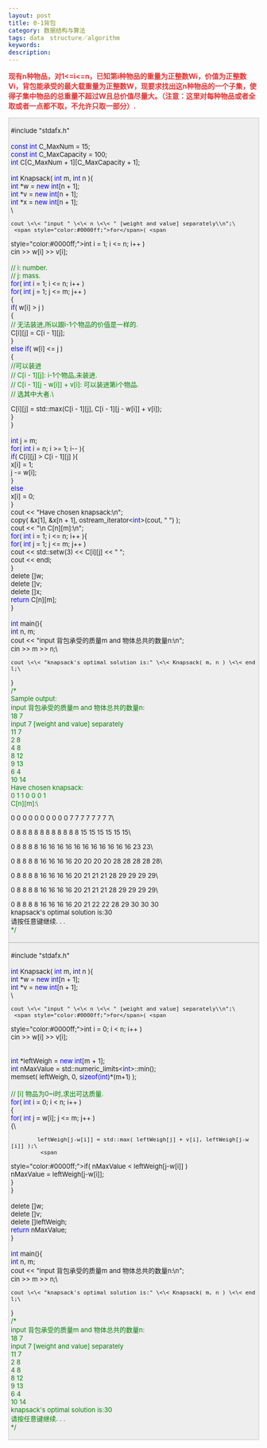 ```yaml
---
layout: post
title: 0-1背包
category: 数据结构与算法
tags: data　structure／algorithm
keywords: 
description: 
---
```


**<span
style="color:#e53333;">现有n种物品，对1\<=i\<=n，已知第i种物品的重量为正整数Wi，价值为正整数Vi，背包能承受的最大载重量为正整数W，现要求找出这n种物品的一个子集，使得子集中物品的总重量不超过W且总价值尽量大。（注意：这里对每种物品或者全取或者一点都不取，不允许只取一部分）.</span>**

<div
style="border-bottom:#cccccc 1px solid;border-left:#cccccc 1px solid;padding-bottom:4px;background-color:#eeeeee;padding-left:4px;width:98%;padding-right:5px;font-size:13px;word-break:break-all;border-top:#cccccc 1px solid;border-right:#cccccc 1px solid;padding-top:4px;">

\#include "stdafx.h"\
\
 <span style="color:#0000ff;">const</span> <span
style="color:#0000ff;">int</span> C\_MaxNum = 15;\
 <span style="color:#0000ff;">const</span> <span
style="color:#0000ff;">int</span> C\_MaxCapacity = 100;\
 <span
style="color:#0000ff;">int</span> C[C\_MaxNum + 1][C\_MaxCapacity + 1];\
\
 <span style="color:#0000ff;">int</span> Knapsack( <span
style="color:#0000ff;">int</span> m, <span
style="color:#0000ff;">int</span> n ){\
     <span style="color:#0000ff;">int</span> \*w = <span
style="color:#0000ff;">new</span> <span
style="color:#0000ff;">int</span>[n + 1];\
     <span style="color:#0000ff;">int</span> \*v = <span
style="color:#0000ff;">new</span> <span
style="color:#0000ff;">int</span>[n + 1];\
     <span style="color:#0000ff;">int</span> \*x = <span
style="color:#0000ff;">new</span> <span
style="color:#0000ff;">int</span>[n + 1];\
\

    cout \<\< "input " \<\< n \<\< " [weight and value] separately\\n";\
     <span style="color:#0000ff;">for</span>( <span
style="color:#0000ff;">int</span> i = 1; i \<= n; i++ )\
         cin \>\> w[i] \>\> v[i];\
\
     <span style="color:#008000;">//</span><span
style="color:#008000;"> i: number.\
     </span><span style="color:#008000;">//</span><span
style="color:#008000;"> j: mass.</span><span style="color:#008000;">\
 </span>    <span style="color:#0000ff;">for</span>( <span
style="color:#0000ff;">int</span> i = 1; i \<= n; i++ )\
         <span style="color:#0000ff;">for</span>( <span
style="color:#0000ff;">int</span> j = 1; j \<= m; j++ )\
         {\
             <span style="color:#0000ff;">if</span>( w[i] \> j )\
             {\
                 <span style="color:#008000;">//</span><span
style="color:#008000;"> 无法装进,所以跟i-1个物品的价值是一样的.</span><span
style="color:#008000;">\
 </span>                C[i][j] = C[i - 1][j];\
             }\
             <span style="color:#0000ff;">else</span> <span
style="color:#0000ff;">if</span>( w[i] \<= j )\
             {\
                 <span style="color:#008000;">//</span><span
style="color:#008000;">可以装进\
                 </span><span style="color:#008000;">//</span><span
style="color:#008000;"> C[i - 1][j]: i-1个物品,未装进.\
                 </span><span style="color:#008000;">//</span><span
style="color:#008000;"> C[i - 1][j - w[i]] + v[i]: 可以装进第i个物品.\
                 </span><span style="color:#008000;">//</span><span
style="color:#008000;"> 选其中大者.</span><span style="color:#008000;">\

</span>                C[i][j] = std::max(C[i - 1][j], C[i - 1][j - w[i]] + v[i]);\
             }\
         }\
\
     <span style="color:#0000ff;">int</span> j = m;\
     <span style="color:#0000ff;">for</span>( <span
style="color:#0000ff;">int</span> i = n; i \>= 1; i-- ){\
         <span
style="color:#0000ff;">if</span>( C[i][j] \> C[i - 1][j] ){\
             x[i] = 1;\
             j -= w[i];\
         }\
         <span style="color:#0000ff;">else</span>\
             x[i] = 0;\
     }\
     cout \<\< "Have chosen knapsack:\\n";\
     copy( &x[1], &x[n + 1], ostream\_iterator\<<span
style="color:#0000ff;">int</span>\>(cout, " ") );\
     cout \<\< "\\n C[n][m]:\\n";\
     <span style="color:#0000ff;">for</span>( <span
style="color:#0000ff;">int</span> i = 1; i \<= n; i++ ){\
         <span style="color:#0000ff;">for</span>( <span
style="color:#0000ff;">int</span> j = 1; j \<= m; j++ )\
             cout \<\< std::setw(3) \<\< C[i][j] \<\< " ";\
         cout \<\< endl;\
     }\
     delete []w;\
     delete []v;\
     delete []x;\
     <span style="color:#0000ff;">return</span> C[n][m];\
 }\
\
 <span style="color:#0000ff;">int</span> main(){\
     <span style="color:#0000ff;">int</span> n, m;\
     cout \<\< "input 背包承受的质量m and 物体总共的数量n:\\n";\
     cin \>\> m \>\> n;\

    cout \<\< "knapsack's optimal solution is:" \<\< Knapsack( m, n ) \<\< endl;\
 }\
 <span style="color:#008000;">/\*</span><span style="color:#008000;">\
 Sample output:\
 input 背包承受的质量m and 物体总共的数量n:\
 18 7\
 input 7 [weight and value] separately\
 11 7\
 2 8\
 4 8\
 8 12\
 9 13\
 6 4\
 10 14\
 Have chosen knapsack:\
 0 1 1 0 0 0 1\
  C[n][m]:\

  0   0   0   0   0   0   0   0   0   0   7   7   7   7   7   7   7   7\

  0   8   8   8   8   8   8   8   8   8   8   8  15  15  15  15  15  15\

  0   8   8   8   8  16  16  16  16  16  16  16  16  16  16  16  23  23\

  0   8   8   8   8  16  16  16  16  20  20  20  20  28  28  28  28  28\

  0   8   8   8   8  16  16  16  16  20  21  21  21  28  29  29  29  29\

  0   8   8   8   8  16  16  16  16  20  21  21  21  28  29  29  29  29\

  0   8   8   8   8  16  16  16  16  20  21  22  22  28  29  30  30  30\
 knapsack's optimal solution is:30\
 请按任意键继续. . .\
 </span><span style="color:#008000;">\*/</span>

</div>

 

 

<div
style="border-bottom:#cccccc 1px solid;border-left:#cccccc 1px solid;padding-bottom:4px;background-color:#eeeeee;padding-left:4px;width:98%;padding-right:5px;font-size:13px;word-break:break-all;border-top:#cccccc 1px solid;border-right:#cccccc 1px solid;padding-top:4px;">

\#include "stdafx.h"\
\
 <span style="color:#0000ff;">int</span> Knapsack( <span
style="color:#0000ff;">int</span> m, <span
style="color:#0000ff;">int</span> n ){\
     <span style="color:#0000ff;">int</span> \*w = <span
style="color:#0000ff;">new</span> <span
style="color:#0000ff;">int</span>[n + 1];\
     <span style="color:#0000ff;">int</span> \*v = <span
style="color:#0000ff;">new</span> <span
style="color:#0000ff;">int</span>[n + 1];\
\

    cout \<\< "input " \<\< n \<\< " [weight and value] separately\\n";\
     <span style="color:#0000ff;">for</span>( <span
style="color:#0000ff;">int</span> i = 0; i \< n; i++ )\
         cin \>\> w[i] \>\> v[i];\
\
\
     <span style="color:#0000ff;">int</span> \*leftWeigh = <span
style="color:#0000ff;">new</span> <span
style="color:#0000ff;">int</span>[m + 1];\
     <span
style="color:#0000ff;">int</span> nMaxValue = std::numeric\_limits\<<span
style="color:#0000ff;">int</span>\>::min();\
     memset( leftWeigh, 0, <span
style="color:#0000ff;">sizeof</span>(<span
style="color:#0000ff;">int</span>)\*(m+1) );\
\
     <span style="color:#008000;">//</span><span
style="color:#008000;"> [i] 物品为0\~i时,求出可达质量.</span><span
style="color:#008000;">\
 </span>    <span style="color:#0000ff;">for</span>( <span
style="color:#0000ff;">int</span> i = 0; i \< n; i++ )\
     {\
         <span style="color:#0000ff;">for</span>( <span
style="color:#0000ff;">int</span> j = w[i]; j \<= m; j++ )\
         {\

            leftWeigh[j-w[i]] = std::max( leftWeigh[j] + v[i], leftWeigh[j-w[i]] );\
             <span
style="color:#0000ff;">if</span>( nMaxValue \< leftWeigh[j-w[i]] )\
                 nMaxValue = leftWeigh[j-w[i]];\
         }\
     }\
\
     delete []w;\
     delete []v;\
     delete []leftWeigh;\
     <span style="color:#0000ff;">return</span> nMaxValue;\
 }\
\
 <span style="color:#0000ff;">int</span> main(){\
     <span style="color:#0000ff;">int</span> n, m;\
     cout \<\< "input 背包承受的质量m and 物体总共的数量n:\\n";\
     cin \>\> m \>\> n;\

    cout \<\< "knapsack's optimal solution is:" \<\< Knapsack( m, n ) \<\< endl;\
 }\
 <span style="color:#008000;">/\*</span><span style="color:#008000;">\
 input 背包承受的质量m and 物体总共的数量n:\
 18 7\
 input 7 [weight and value] separately\
 11 7\
 2 8\
 4 8\
 8 12\
 9 13\
 6 4\
 10 14\
 knapsack's optimal solution is:30\
 请按任意键继续. . .\
 </span><span style="color:#008000;">\*/</span> 

</div>

 

 









